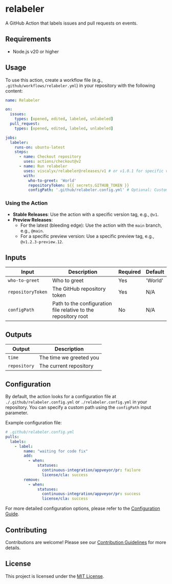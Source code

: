 # relabeler

A GitHub Action that labels issues and pull requests on events.

## Requirements

- Node.js v20 or higher

## Usage

To use this action, create a workflow file (e.g., `.github/workflows/relabeler.yml`) in your repository with the following content:

```yaml
name: Relabeler

on:
  issues:
    types: [opened, edited, labeled, unlabeled]
  pull_request:
    types: [opened, edited, labeled, unlabeled]

jobs:
  labeler:
    runs-on: ubuntu-latest
    steps:
      - name: Checkout repository
        uses: actions/checkout@v2
      - name: Run relabeler
        uses: viscalyx/relabeler@releases/v1 # or v1.0.1 for specific version, and @main for bleeding edge
        with:
          who-to-greet: 'World'
          repositoryToken: ${{ secrets.GITHUB_TOKEN }}
          configPath: '.github/relabeler.config.yml' # Optional: Custom path to the configuration file
```

### Using the Action

- **Stable Releases**: Use the action with a specific version tag, e.g., `@v1`.
- **Preview Releases**:
  - For the latest (bleeding edge): Use the action with the `main` branch, e.g., `@main`.
  - For a specific preview version: Use a specific preview tag, e.g., `@v1.2.3-preview.12`.

## Inputs

| Input | Description | Required | Default |
|-------|-------------|----------|---------|
| `who-to-greet` | Who to greet | Yes | 'World' |
| `repositoryToken` | The GitHub repository token | Yes | N/A |
| `configPath` | Path to the configuration file relative to the repository root | No | N/A |

## Outputs

| Output | Description |
|--------|-------------|
| `time` | The time we greeted you |
| `repository` | The current repository |

## Configuration

By default, the action looks for a configuration file at `./.github/relabeler.config.yml` or `./relabeler.config.yml` in your repository. You can specify a custom path using the `configPath` input parameter.

Example configuration file:

```yaml
# .github/relabeler.config.yml
pulls:
  labels:
    - label:
        name: "waiting for code fix"
        add:
          - when:
              statuses:
                continuous-integration/appveyor/pr: failure
                license/cla: success
        remove:
          - when:
              statuses:
                continuous-integration/appveyor/pr: success
                license/cla: success
```

For more detailed configuration options, please refer to the [Configuration Guide](CONFIGURATION.md).

## Contributing

Contributions are welcome! Please see our [Contribution Guidelines](CONTRIBUTION.md) for more details.

## License

This project is licensed under the [MIT License](LICENSE).
